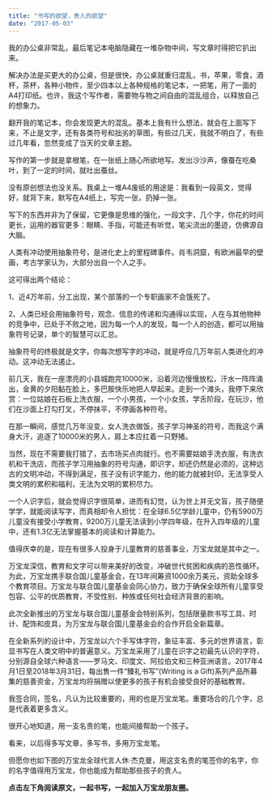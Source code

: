 ```yaml
---
title: "书写的欲望，贵人的欲望"
date: "2017-05-03"
---
```


我的办公桌非常乱，最后笔记本电脑隐藏在一堆杂物中间，写文章时得把它扒出来。

解决办法是买更大的办公桌，但是很快，办公桌就重归混乱，书，苹果，零食，酒杯，茶杯，各种小物件，至少四本以上各种规格的笔记本，一把笔，用了一面的A4打印纸。也许，我这个写作者，需要物与物之间自由的混乱组合，以释放自己的想象力。

翻开我的笔记本，你会发现更大的混乱。基本上我有什么想法，就会在上面写下来，不止是文字，还有各类符号和拙劣的草图，有些过几天，我就不明白了，有些过几年看，忽然变成了当天的文章主题。

写作的第一步就是拿根笔，在一张纸上随心所欲地写。发出沙沙声，像蚕在吃桑叶，到了一定的时间，就吐出蚕丝。

没有原创想法也没关系。我桌上一堆A4废纸的用途是：我看到一段英文，觉得好，就背下来，默写在A4纸上，写完一张，扔掉一张。

写下的东西并非为了保留，它更像是思维的强化，一段文字，几个字，你花的时间更长，运用的器官更多：眼睛、手指，可能还有听觉，笔尖流出的墨迹，仿佛源自大脑。

人类有冲动使用抽象符号，是进化史上的里程碑事件。肖韦洞窟，有欧洲最早的壁画，考古学家认为，大部分出自一个人之手。

这可得出两个结论：

1、近4万年前，分工出现，某个部落的一个专职画家不会饿死了。

2、人类已经会用抽象符号，观念、信息的传递和沟通得以实现，人在与其他物种的竞争中，已处于不败之地，因为每一个人的发现，每一个人的创造，都可以用抽象符号记录，单个的智慧可以汇总。

抽象符号的终极就是文字。你每次想写字的冲动，就是呼应几万年前人类进化的冲动。这冲动无法遏止。

前几天，我在一座漂亮的小县城跑完10000米，沿着河边慢慢放松，汗水一阵阵涌出，金黄的夕阳黏在脸上，多巴胺快乐地把人举起来。走到一个滩头，我停下来欣赏：一位姑娘在石板上洗衣服，一个小男孩，一个小女孩，学舌阶段，在玩沙，他们在沙面上打勾打叉，不停抹平，不停画各种符号。

在那一瞬间，感觉几万年没变，女人洗衣做饭，孩子学习神圣的符号，而我这个满身大汗，追逐了10000米的男人，肩上本应扛着一只野猪。  

当然，现在不需要我打猎了，去市场买点肉就行。也不需要姑娘手洗衣服，有洗衣机和干洗店，而孩子学习用抽象的符号沟通，即识字，却还仍然是必须的，这种远古的文明冲动，不得到满足，孩子没有识字能力，他的能力就被封印，无法享受人类文明的累积和福利，无法为文明的累积尽力。  

一个人识字后，就会觉得识字很简单，进而有幻觉，认为世上并无文盲，孩子随便学学，就能阅读写字，而真相却令人担忧：在全球6.5亿学龄儿童中，仍有5900万儿童没有接受小学教育，9200万儿童无法读到小学四年级，在升入四年级的儿童中，还有1.3亿无法掌握基本的阅读和计算能力。

值得庆幸的是，现在有很多人投身于儿童教育的慈善事业，万宝龙就是其中之一。

万宝龙深信，教育和文字可以带来美好的改变，冲破世代贫困和疾病的恶性循环。为此，万宝龙携手联合国儿童基金会，在13年间筹资1000余万美元，资助全球多个教育项目。万宝龙与联合国儿童基金会同心协力，致力于确保全球所有儿童享受包容、公平的优质教育，不受性别、种族或任何社会经济背景的影响。

此次全新推出的万宝龙与联合国儿童基金会特别系列，包括限量款书写工具、时计、配饰和皮具，为万宝龙与联合国儿童基金会的合作开启全新篇章。

在全新系列的设计中，万宝龙以六个手写体字符，象征丰富、多元的世界语言，彰显书写在人类文明中的普遍意义。万宝龙采用了儿童在识字之初最先认识的字符，分别源自全球六种语言——罗马文、印度文、阿拉伯文和三种亚洲语言。2017年4月1日至2018年3月31日，每出售一件“臻礼书写”(Writing is a Gift)系列产品所募集的慈善资金，万宝龙均将捐赠以使更多的孩子有机会接受良好的基础教育。

我签合同，签名，凡认为比较重要的，用的也是万宝龙笔。重要场合的几个字，总是代表着更多含义。

很开心地知道，用一支名贵的笔，也能间接帮助一个孩子。

看来，以后得多写文章，多写书，多用万宝龙笔。

但愿你也如下图的万宝龙全球代言人休·杰克曼，用这支名贵的笔签你的名字，你的名字值得用万宝龙，你也能成为帮助那些孩子的贵人。

**点击左下角阅读原文，一起书写，一起加入万宝龙朋友圈。**
